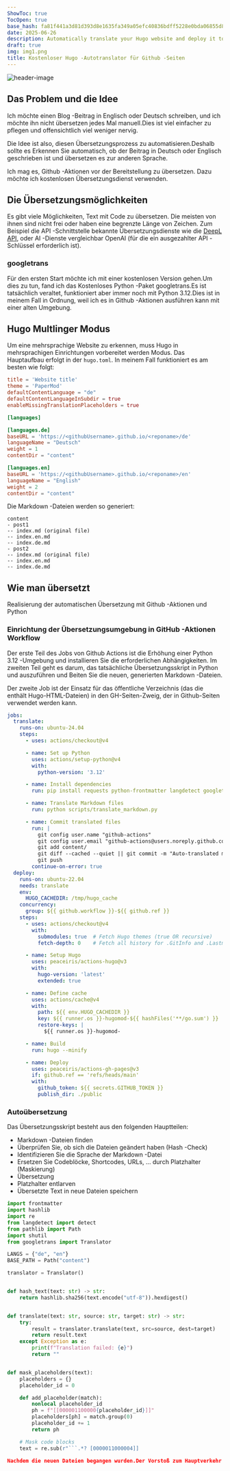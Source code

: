 ```yaml
---
ShowToc: true
TocOpen: true
base_hash: fa81f441a3d81d393d8e1635fa349a05efc40836bdff5228e0bda06855d86d5f
date: 2025-06-26
description: Automatically translate your Hugo website and deploy it to Github Pages
draft: true
img: img1.png
title: Kostenloser Hugo -Autotranslator für Github -Seiten
---
```


![header-image](img1.png)

## Das Problem und die Idee
Ich möchte einen Blog -Beitrag in Englisch oder Deutsch schreiben, und ich möchte ihn nicht übersetzen
jedes Mal manuell.Dies ist viel einfacher zu pflegen und offensichtlich viel weniger
nervig.

Die Idee ist also, diesen Übersetzungsprozess zu automatisieren.Deshalb sollte es
Erkennen Sie automatisch, ob der Beitrag in Deutsch oder Englisch geschrieben ist und übersetzen
es zur anderen Sprache.

Ich mag es, Github -Aktionen vor der Bereitstellung zu übersetzen.
Dazu möchte ich kostenlosen Übersetzungsdienst verwenden.

## Die Übersetzungsmöglichkeiten
Es gibt viele Möglichkeiten, Text mit Code zu übersetzen.
Die meisten von ihnen sind nicht frei oder haben eine begrenzte Länge von Zeichen.
Zum Beispiel die API -Schnittstelle bekannte Übersetzungsdienste wie die [DeepL API](https://www.deepl.com/en/pro#developer),
oder AI -Dienste vergleichbar OpenAI (für die ein ausgezahlter API -Schlüssel erforderlich ist).

### googletrans
Für den ersten Start möchte ich mit einer kostenlosen Version gehen.Um dies zu tun, fand ich das
Kostenloses Python -Paket googletrans.Es ist tatsächlich veraltet, funktioniert aber immer noch
mit Python 3.12.Dies ist in meinem Fall in Ordnung, weil ich es in Github -Aktionen ausführen kann
mit einer alten Umgebung.

## Hugo Multlinger Modus
Um eine mehrsprachige Website zu erkennen, muss Hugo in mehrsprachigen Einrichtungen vorbereitet werden
Modus.
Das Hauptaufbau erfolgt in der `hugo.toml`.
In meinem Fall funktioniert es am besten wie folgt:

``` toml
title = 'Website title'
theme = 'PaperMod'
defaultContentLanguage = "de"
defaultContentLanguageInSubdir = true
enableMissingTranslationPlaceholders = true

[languages]

[languages.de]
baseURL = 'https://<githubUsername>.github.io/<reponame>/de'
languageName = "Deutsch"
weight = 1
contentDir = "content"

[languages.en]
baseURL = 'https://<githubUsername>.github.io/<reponame>/en'
languageName = "English"
weight = 2
contentDir = "content"
```

Die Markdown -Dateien werden so generiert:

```
content
- post1
-- index.md (original file)
-- index.en.md
-- index.de.md
- post2
-- index.md (original file)
-- index.en.md
-- index.de.md
```

## Wie man übersetzt
Realisierung der automatischen Übersetzung mit Github -Aktionen und Python

### Einrichtung der Übersetzungsumgebung in GitHub -Aktionen Workflow
Der erste Teil des Jobs von Github Actions ist die Erhöhung einer Python 3.12 -Umgebung
und installieren Sie die erforderlichen Abhängigkeiten.
Im zweiten Teil geht es darum, das tatsächliche Übersetzungsskript in Python und auszuführen und
Beiten Sie die neuen, generierten Markdown -Dateien.

Der zweite Job ist der Einsatz für das öffentliche Verzeichnis (das die enthält
Hugo-HTML-Dateien) in den GH-Seiten-Zweig, der in Github-Seiten verwendet werden kann.

``` yaml
jobs:
  translate:
    runs-on: ubuntu-24.04
    steps:
      - uses: actions/checkout@v4

      - name: Set up Python
        uses: actions/setup-python@v4
        with:
          python-version: '3.12'

      - name: Install dependencies
        run: pip install requests python-frontmatter langdetect googletrans==4.0.0-rc1

      - name: Translate Markdown files
        run: python scripts/translate_markdown.py

      - name: Commit translated files
        run: |
          git config user.name "github-actions"
          git config user.email "github-actions@users.noreply.github.com"
          git add content/
          git diff --cached --quiet || git commit -m "Auto-translated markdown files"
          git push
        continue-on-error: true
  deploy:
    runs-on: ubuntu-22.04
    needs: translate
    env:
      HUGO_CACHEDIR: /tmp/hugo_cache
    concurrency:
      group: ${{ github.workflow }}-${{ github.ref }}
    steps:
      - uses: actions/checkout@v4
        with:
          submodules: true  # Fetch Hugo themes (true OR recursive)
          fetch-depth: 0    # Fetch all history for .GitInfo and .Lastmod

      - name: Setup Hugo
        uses: peaceiris/actions-hugo@v3
        with:
          hugo-version: 'latest'
          extended: true

      - name: Define cache
        uses: actions/cache@v4
        with:
          path: ${{ env.HUGO_CACHEDIR }}
          key: ${{ runner.os }}-hugomod-${{ hashFiles('**/go.sum') }}
          restore-keys: |
            ${{ runner.os }}-hugomod-

      - name: Build
        run: hugo --minify

      - name: Deploy
        uses: peaceiris/actions-gh-pages@v3
        if: github.ref == 'refs/heads/main'
        with:
          github_token: ${{ secrets.GITHUB_TOKEN }}
          publish_dir: ./public
```

### Autoübersetzung
Das Übersetzungsskript besteht aus den folgenden Hauptteilen:

- Markdown -Dateien finden
- Überprüfen Sie, ob sich die Dateien geändert haben (Hash -Check)
- Identifizieren Sie die Sprache der Markdown -Datei
- Ersetzen Sie Codeblöcke, Shortcodes, URLs, ... durch Platzhalter (Maskierung)
- Übersetzung
- Platzhalter entlarven
- Übersetzte Text in neue Dateien speichern

``` py
import frontmatter
import hashlib
import re
from langdetect import detect
from pathlib import Path
import shutil
from googletrans import Translator

LANGS = {"de", "en"}
BASE_PATH = Path("content")

translator = Translator()


def hash_text(text: str) -> str:
    return hashlib.sha256(text.encode("utf-8")).hexdigest()


def translate(text: str, source: str, target: str) -> str:
    try:
        result = translator.translate(text, src=source, dest=target)
        return result.text
    except Exception as e:
        print(f"Translation failed: {e}")
        return ""


def mask_placeholders(text):
    placeholders = {}
    placeholder_id = 0

    def add_placeholder(match):
        nonlocal placeholder_id
        ph = f"[[000001100000{placeholder_id}]]"
        placeholders[ph] = match.group(0)
        placeholder_id += 1
        return ph

    # Mask code blocks
    text = re.sub(r"```.*? [0000011000004]]

Nachdem die neuen Dateien begangen wurden.Der Vorstoß zum Hauptverkehr löst einen neuen Hugo -Build aus.